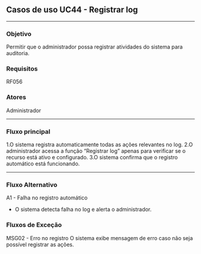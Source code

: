 ## Casos de uso UC44 - Registrar log

---

### Objetivo  
Permitir que o administrador possa registrar atividades do
sistema para auditoria.

### Requisitos  
RF056

### Atores  
Administrador

---

### Fluxo principal  

1.O sistema registra automaticamente todas as ações
relevantes no log.
2.O administrador acessa a função “Registrar log” apenas
para verificar se o recurso está ativo e configurado.
3.O sistema confirma que o registro automático está
funcionando.

---

### Fluxo Alternativo 

A1 - Falha no registro automático
- O sistema detecta falha no log e alerta o
administrador.

### Fluxos de Exceção

MSG02 - Erro no registro
O sistema exibe mensagem de erro caso não seja
possível registrar as ações.